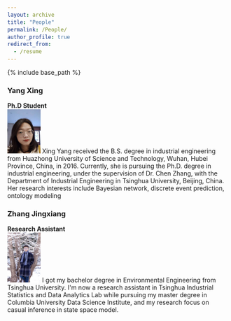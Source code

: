 ```yaml
---
layout: archive
title: "People"
permalink: /People/
author_profile: true
redirect_from:
  - /resume
---
```


{% include base_path %}



### Yang Xing

**Ph.D Student**  
<img src="/images/yangxing.jpeg" width="15%">
Xing Yang received the B.S. degree in industrial engineering from Huazhong University of Science and Technology, Wuhan, Hubei Province, China, in 2016. Currently, she is pursuing the Ph.D. degree in industrial engineering, under the supervision of Dr. Chen Zhang, with the Department of Industrial Engineering in Tsinghua University, Beijing, China. Her research interests include Bayesian network, discrete event prediction, ontology modeling

### Zhang Jingxiang

**Research Assistant**  
<img src="/images/zhangjingxiang.jpeg" width="15%">
I got my bachelor degree in Environmental Engineering from Tsinghua University. I'm now a research assistant in Tsinghua Industrial Statistics and Data Analytics Lab while pursuing my master degree in Columbia University Data Science Institute, and my research focus on casual inference in state space model.

